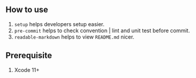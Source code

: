 ## How to use
1. `setup` helps developers setup easier.
2. `pre-commit` helps to check convention | lint and unit test before commit.
3. `readable-markdown` helps to view `README.md` nicer.

## Prerequisite
1. Xcode 11+